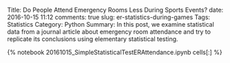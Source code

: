 ﻿Title: Do People Attend Emergency Rooms Less During Sports Events? 
date: 2016-10-15 11:12
comments: true
slug: er-statistics-during-games
Tags: Statistics
Category: Python
Summary: In this post, we examine statistical data from a journal article about emergency room attendance and try to replicate its conclusions using elementary statistical testing. 

{% notebook  20161015_SimpleStatisticalTestERAttendance.ipynb cells[:] %}
